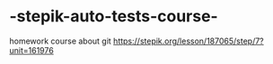 # -stepik-auto-tests-course-
homework
course about git
https://stepik.org/lesson/187065/step/7?unit=161976